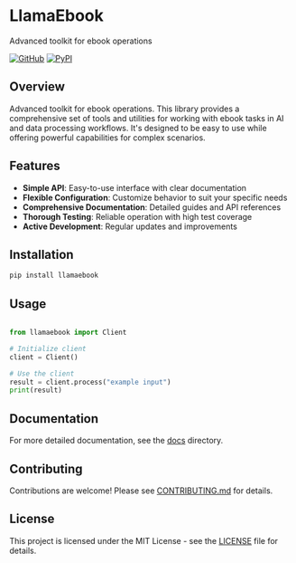 # LlamaEbook

Advanced toolkit for ebook operations

[![GitHub](https://img.shields.io/github/license/llamasearchai/llamaebook)](https://github.com/llamasearchai/llamaebook/blob/main/LICENSE)
[![PyPI](https://img.shields.io/pypi/v/llamaebook.svg)](https://pypi.org/project/llamaebook/)

## Overview


Advanced toolkit for ebook operations. This library provides a comprehensive set of tools and utilities for
working with ebook tasks in AI and data processing workflows.
It's designed to be easy to use while offering powerful capabilities for complex scenarios.


## Features


- **Simple API**: Easy-to-use interface with clear documentation
- **Flexible Configuration**: Customize behavior to suit your specific needs
- **Comprehensive Documentation**: Detailed guides and API references
- **Thorough Testing**: Reliable operation with high test coverage
- **Active Development**: Regular updates and improvements


## Installation

```bash
pip install llamaebook
```

## Usage

```python

from llamaebook import Client

# Initialize client
client = Client()

# Use the client
result = client.process("example input")
print(result)

```

## Documentation

For more detailed documentation, see the [docs](docs/) directory.

## Contributing

Contributions are welcome! Please see [CONTRIBUTING.md](CONTRIBUTING.md) for details.

## License

This project is licensed under the MIT License - see the [LICENSE](LICENSE) file for details.
